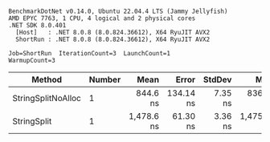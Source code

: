 ```

BenchmarkDotNet v0.14.0, Ubuntu 22.04.4 LTS (Jammy Jellyfish)
AMD EPYC 7763, 1 CPU, 4 logical and 2 physical cores
.NET SDK 8.0.401
  [Host]   : .NET 8.0.8 (8.0.824.36612), X64 RyuJIT AVX2
  ShortRun : .NET 8.0.8 (8.0.824.36612), X64 RyuJIT AVX2

Job=ShortRun  IterationCount=3  LaunchCount=1  
WarmupCount=3  

```
| Method             | Number | Mean       | Error     | StdDev  | Min        | Max        | Gen0   | Allocated |
|------------------- |------- |-----------:|----------:|--------:|-----------:|-----------:|-------:|----------:|
| StringSplitNoAlloc | 1      |   844.6 ns | 134.14 ns | 7.35 ns |   836.4 ns |   850.6 ns |      - |         - |
| StringSplit        | 1      | 1,478.6 ns |  61.30 ns | 3.36 ns | 1,475.6 ns | 1,482.2 ns | 0.0381 |    3208 B |
